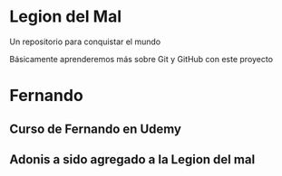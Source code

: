 # Legion del Mal
Un repositorio para conquistar el mundo

Básicamente aprenderemos más sobre Git y GitHub con este proyecto


# Fernando


## Curso de Fernando en Udemy

## Adonis a sido agregado a la Legion del mal 